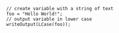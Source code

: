 ```luceescript+trycf  
  // create variable with a string of text
  foo = "Hello World!";
  // output variable in lower case
  writeOutput(LCase(foo));
```
